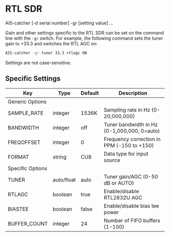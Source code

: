 # RTL SDR

<div class="command-container">
      <div class="command-syntax">
        <span class="cmd-name">AIS-catcher</span>
        [<span class="cmd-flag">-d</span> <span class="cmd-value">serial number</span>]
        <span class="cmd-flag">-gr</span>
        [<span class="cmd-setting">setting</span> <span class="cmd-value">value</span>]
        ...
    </div>
</div>

Gain and other settings specific to the RTL SDR can be set on the command line with the ```-gr``` switch. For example, the following command sets the tuner gain to +33.3 and switches the RTL AGC on:

```bash
AIS-catcher -gr tuner 33.3 rtlagc ON
```

Settings are not case-sensitive.

## Specific Settings

<div class="input-table" markdown>

| Key | Type | Default | Description |
|---------|------|---------|-------------|
| Generic Options | | | |
| <span class="cmd-setting">SAMPLE_RATE</span> | integer | <span class="cmd-value">1536K</span> | Sampling rate in Hz (0-20,000,000) |
| <span class="cmd-setting">BANDWIDTH</span> | integer | <span class="cmd-value">off</span> | Tuner bandwidth in Hz (0-1,000,000, 0=auto) |
| <span class="cmd-setting">FREQOFFSET</span> | integer | <span class="cmd-value">0</span> | Frequency correction in PPM (-150 to +150) |
| <span class="cmd-setting">FORMAT</span> | string | <span class="cmd-value">CU8</span> | Data type for input source |
| Specific Options | | | |
|  <span class="cmd-setting">TUNER</span> | auto/float | <span class="cmd-value">auto</span> | Tuner gain/AGC (0-50 dB or AUTO) |
|  <span class="cmd-setting">RTLAGC</span> | boolean | <span class="cmd-value">true</span>  | Enable/disable RTL2832U AGC |
|  <span class="cmd-setting">BIASTEE</span> | boolean | <span class="cmd-value">false</span>  | Enable/disable bias tee power |
|  <span class="cmd-setting">BUFFER_COUNT</span> | integer | <span class="cmd-value">24</span>  | Number of FIFO buffers (1-100) |

</div>